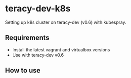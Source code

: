 # teracy-dev-k8s

Setting up k8s cluster on teracy-dev (v0.6) with kubespray.

## Requirements

- Install the latest vagrant and virtualbox versions
- Use with teracy-dev v0.6

## How to use

```

```
